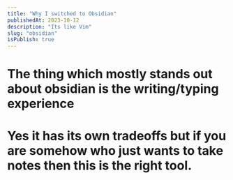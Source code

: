```yaml
---
title: "Why I switched to Obsidian"
publishedAt: 2023-10-12
description: "Its like Vim"
slug: "obsidian"
isPublish: true
---
```


# The thing which mostly stands out about obsidian is the writing/typing experience

# Yes it has its own tradeoffs but if you are somehow who just wants to take notes then this is the right tool.
